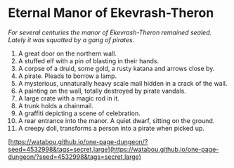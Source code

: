 # Eternal Manor of Ekevrash-Theron

_For several centuries the manor of Ekevrash-Theron remained sealed. Lately it was squatted by a gang of pirates._

1. A great door on the northern wall.
2. A stuffed elf with a pin of blasting in their hands.
3. A corpse of a druid, some gold, a rusty katana and arrows close by.
4. A pirate. Pleads to borrow a lamp.
5. A mysterious, unnaturally heavy scale mail hidden in a crack of the wall.
6. A painting on the wall, totally destroyed by pirate vandals.
7. A large crate with a magic rod in it.
8. A trunk holds a chainmail.
9. A graffiti depicting a scene of celebration.
10. A rear entrance into the manor. A quiet dwarf, sitting on the ground.
11. A creepy doll, transforms a person into a pirate when picked up.

[https://watabou.github.io/one-page-dungeon/?seed=4532998&tags=secret,large](https://watabou.github.io/one-page-dungeon/?seed=4532998&tags=secret,large)

